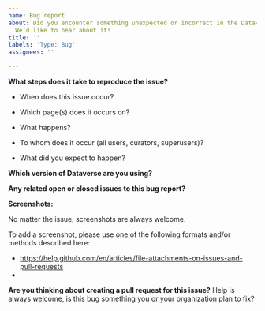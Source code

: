 ```yaml
---
name: Bug report
about: Did you encounter something unexpected or incorrect in the Dataverse software?
  We'd like to hear about it!
title: ''
labels: 'Type: Bug'
assignees: ''

---
```


<!--
Thank you for contributing to the Dataverse Project through the creation of a bug report!

WARNING: If this is a security issue it should be reported privately to security@dataverse.org

More information on bug issues and contributions can be found in the "Contributing to Dataverse" page:
https://guides.dataverse.org/en/latest/contributor/index.html

Please fill out as much of the template as you can.
Start below this comment section.
-->
**What steps does it take to reproduce the issue?**

* When does this issue occur?


* Which page(s) does it occurs on?


* What happens?


* To whom does it occur (all users, curators, superusers)?


* What did you expect to happen?



**Which version of Dataverse are you using?**



**Any related open or closed issues to this bug report?**


**Screenshots:**

No matter the issue, screenshots are always welcome.

To add a screenshot, please use one of the following formats and/or methods described here:

* https://help.github.com/en/articles/file-attachments-on-issues-and-pull-requests
*


**Are you thinking about creating a pull request for this issue?**
Help is always welcome, is this bug something you or your organization plan to fix?
